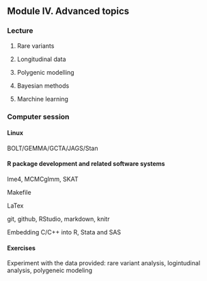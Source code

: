 ## Module IV. Advanced topics

### Lecture

1. Rare variants

2. Longitudinal data

3. Polygenic modelling

4. Bayesian methods

5. Marchine learning

### Computer session

#### Linux

BOLT/GEMMA/GCTA/JAGS/Stan

#### R package development and related software systems

lme4, MCMCglmm, SKAT

Makefile

LaTex

git, github, RStudio, markdown, knitr

Embedding C/C++ into R, Stata and SAS
 
#### Exercises

Experiment with the data provided: rare variant analysis, logintudinal analysis, polygeneic modeling
